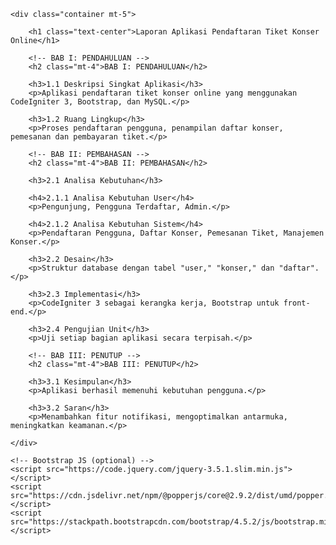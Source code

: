     <div class="container mt-5">

        <h1 class="text-center">Laporan Aplikasi Pendaftaran Tiket Konser Online</h1>

        <!-- BAB I: PENDAHULUAN -->
        <h2 class="mt-4">BAB I: PENDAHULUAN</h2>

        <h3>1.1 Deskripsi Singkat Aplikasi</h3>
        <p>Aplikasi pendaftaran tiket konser online yang menggunakan CodeIgniter 3, Bootstrap, dan MySQL.</p>

        <h3>1.2 Ruang Lingkup</h3>
        <p>Proses pendaftaran pengguna, penampilan daftar konser, pemesanan dan pembayaran tiket.</p>

        <!-- BAB II: PEMBAHASAN -->
        <h2 class="mt-4">BAB II: PEMBAHASAN</h2>

        <h3>2.1 Analisa Kebutuhan</h3>

        <h4>2.1.1 Analisa Kebutuhan User</h4>
        <p>Pengunjung, Pengguna Terdaftar, Admin.</p>

        <h4>2.1.2 Analisa Kebutuhan Sistem</h4>
        <p>Pendaftaran Pengguna, Daftar Konser, Pemesanan Tiket, Manajemen Konser.</p>

        <h3>2.2 Desain</h3>
        <p>Struktur database dengan tabel "user," "konser," dan "daftar".</p>

        <h3>2.3 Implementasi</h3>
        <p>CodeIgniter 3 sebagai kerangka kerja, Bootstrap untuk front-end.</p>

        <h3>2.4 Pengujian Unit</h3>
        <p>Uji setiap bagian aplikasi secara terpisah.</p>

        <!-- BAB III: PENUTUP -->
        <h2 class="mt-4">BAB III: PENUTUP</h2>

        <h3>3.1 Kesimpulan</h3>
        <p>Aplikasi berhasil memenuhi kebutuhan pengguna.</p>

        <h3>3.2 Saran</h3>
        <p>Menambahkan fitur notifikasi, mengoptimalkan antarmuka, meningkatkan keamanan.</p>

    </div>

    <!-- Bootstrap JS (optional) -->
    <script src="https://code.jquery.com/jquery-3.5.1.slim.min.js"></script>
    <script src="https://cdn.jsdelivr.net/npm/@popperjs/core@2.9.2/dist/umd/popper.min.js"></script>
    <script src="https://stackpath.bootstrapcdn.com/bootstrap/4.5.2/js/bootstrap.min.js"></script>
